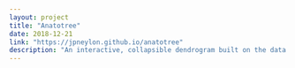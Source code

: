 ```yaml
---
layout: project
title: "Anatotree"
date: 2018-12-21
link: "https://jpneylon.github.io/anatotree"
description: "An interactive, collapsible dendrogram built on the data from the <a href="http://lifesciencedb.jp/bp3d/">BodyParts3D dataset</a> "
---
```

